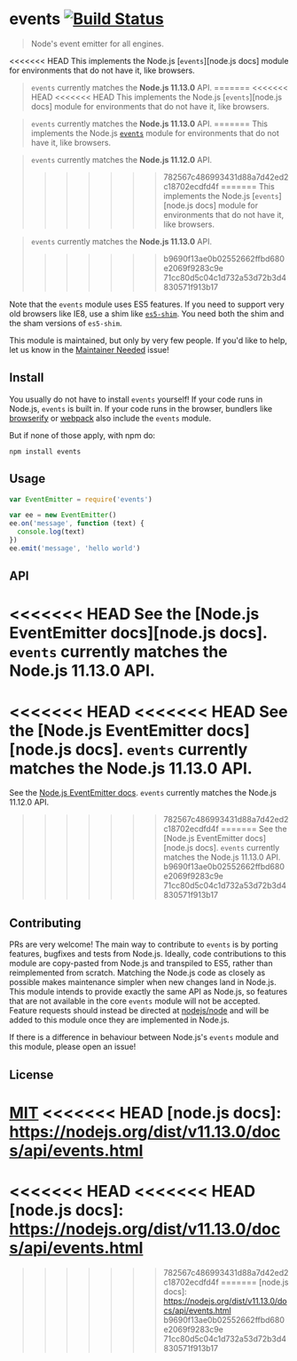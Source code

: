 # events [![Build Status](https://travis-ci.org/Gozala/events.png?branch=master)](https://travis-ci.org/Gozala/events)

> Node's event emitter for all engines.

<<<<<<< HEAD
This implements the Node.js [`events`][node.js docs] module for environments that do not have it, like browsers.

> `events` currently matches the **Node.js 11.13.0** API.
=======
<<<<<<< HEAD
<<<<<<< HEAD
This implements the Node.js [`events`][node.js docs] module for environments that do not have it, like browsers.

> `events` currently matches the **Node.js 11.13.0** API.
=======
This implements the Node.js [`events`](http://nodejs.org/api/events.html) module for environments that do not have it, like browsers.

> `events` currently matches the **Node.js 11.12.0** API.
>>>>>>> 782567c486993431d88a7d42ed2c18702ecdfd4f
=======
This implements the Node.js [`events`][node.js docs] module for environments that do not have it, like browsers.

> `events` currently matches the **Node.js 11.13.0** API.
>>>>>>> b9690f13ae0b02552662ffbd680e2069f9283c9e
>>>>>>> 71cc80d5c04c1d732a53d72b3d4830571f913b17

Note that the `events` module uses ES5 features. If you need to support very old browsers like IE8, use a shim like [`es5-shim`](https://www.npmjs.com/package/es5-shim). You need both the shim and the sham versions of `es5-shim`.

This module is maintained, but only by very few people. If you'd like to help, let us know in the [Maintainer Needed](https://github.com/Gozala/events/issues/43) issue!

## Install

You usually do not have to install `events` yourself! If your code runs in Node.js, `events` is built in. If your code runs in the browser, bundlers like [browserify](https://github.com/browserify/browserify) or [webpack](https://github.com/webpack/webpack) also include the `events` module.

But if none of those apply, with npm do:

```
npm install events
```

## Usage

```javascript
var EventEmitter = require('events')

var ee = new EventEmitter()
ee.on('message', function (text) {
  console.log(text)
})
ee.emit('message', 'hello world')
```

## API

<<<<<<< HEAD
See the [Node.js EventEmitter docs][node.js docs]. `events` currently matches the Node.js 11.13.0 API.
=======
<<<<<<< HEAD
<<<<<<< HEAD
See the [Node.js EventEmitter docs][node.js docs]. `events` currently matches the Node.js 11.13.0 API.
=======
See the [Node.js EventEmitter docs](http://nodejs.org/api/events.html). `events` currently matches the Node.js 11.12.0 API.
>>>>>>> 782567c486993431d88a7d42ed2c18702ecdfd4f
=======
See the [Node.js EventEmitter docs][node.js docs]. `events` currently matches the Node.js 11.13.0 API.
>>>>>>> b9690f13ae0b02552662ffbd680e2069f9283c9e
>>>>>>> 71cc80d5c04c1d732a53d72b3d4830571f913b17

## Contributing

PRs are very welcome! The main way to contribute to `events` is by porting features, bugfixes and tests from Node.js. Ideally, code contributions to this module are copy-pasted from Node.js and transpiled to ES5, rather than reimplemented from scratch. Matching the Node.js code as closely as possible makes maintenance simpler when new changes land in Node.js.
This module intends to provide exactly the same API as Node.js, so features that are not available in the core `events` module will not be accepted. Feature requests should instead be directed at [nodejs/node](https://github.com/nodejs/node) and will be added to this module once they are implemented in Node.js.

If there is a difference in behaviour between Node.js's `events` module and this module, please open an issue!

## License

[MIT](./LICENSE)
<<<<<<< HEAD
[node.js docs]: https://nodejs.org/dist/v11.13.0/docs/api/events.html
=======
<<<<<<< HEAD
<<<<<<< HEAD
[node.js docs]: https://nodejs.org/dist/v11.13.0/docs/api/events.html
=======
>>>>>>> 782567c486993431d88a7d42ed2c18702ecdfd4f
=======
[node.js docs]: https://nodejs.org/dist/v11.13.0/docs/api/events.html
>>>>>>> b9690f13ae0b02552662ffbd680e2069f9283c9e
>>>>>>> 71cc80d5c04c1d732a53d72b3d4830571f913b17
